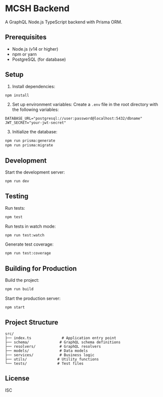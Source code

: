 # MCSH Backend

A GraphQL Node.js TypeScript backend with Prisma ORM.

## Prerequisites

- Node.js (v14 or higher)
- npm or yarn
- PostgreSQL (for database)

## Setup

1. Install dependencies:
```bash
npm install
```

2. Set up environment variables:
Create a `.env` file in the root directory with the following variables:
```
DATABASE_URL="postgresql://user:password@localhost:5432/dbname"
JWT_SECRET="your-jwt-secret"
```

3. Initialize the database:
```bash
npm run prisma:generate
npm run prisma:migrate
```

## Development

Start the development server:
```bash
npm run dev
```

## Testing

Run tests:
```bash
npm test
```

Run tests in watch mode:
```bash
npm run test:watch
```

Generate test coverage:
```bash
npm run test:coverage
```

## Building for Production

Build the project:
```bash
npm run build
```

Start the production server:
```bash
npm start
```

## Project Structure

```
src/
├── index.ts              # Application entry point
├── schema/              # GraphQL schema definitions
├── resolvers/           # GraphQL resolvers
├── models/              # Data models
├── services/            # Business logic
├── utils/              # Utility functions
└── tests/              # Test files
```

## License

ISC 